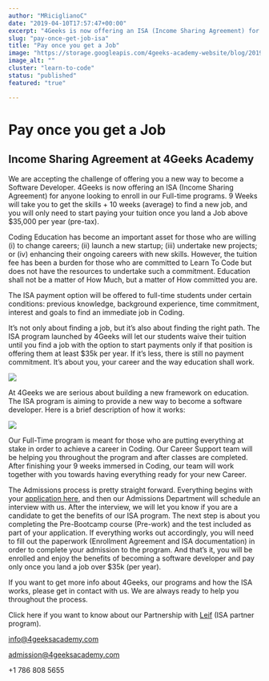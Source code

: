 ```yaml
---
author: "MRiciglianoC"
date: "2019-04-10T17:57:47+00:00"
excerpt: "4Geeks is now offering an ISA (Income Sharing Agreement) for anyone looking to enroll in our Full-time programs."
slug: "pay-once-get-job-isa"
title: "Pay once you get a Job"
image: "https://storage.googleapis.com/4geeks-academy-website/blog/2019/04/ISA-Blog-Cover.png"
image_alt: ""
cluster: "learn-to-code"
status: "published"
featured: "true"

---
```


# **Pay once you get a Job**




## Income Sharing Agreement at 4Geeks Academy




We are accepting the challenge of offering you a new way to become a Software Developer. 4Geeks is now offering an ISA (Income Sharing Agreement) for anyone looking to enroll in our Full-time programs. 9 Weeks will take you to get the skills + 10 weeks (average) to find a new job, and you will only need to start paying your tuition once you land a Job above $35,000 per year (pre-tax). 

Coding Education has become an important asset for those who are willing (i) to change careers; (ii) launch a new startup; (iii) undertake new projects; or (iv) enhancing their ongoing careers with new skills. However, the tuition fee has been a burden for those who are committed to Learn To Code but does not have the resources to undertake such a commitment. Education shall not be a matter of How Much, but a matter of How committed you are. 

The ISA payment option will be offered to full-time students under certain conditions: previous knowledge, background experience, time commitment, interest and goals to find an immediate job in Coding. 

It’s not only about finding a job, but it’s also about finding the right path. The ISA program launched by 4Geeks will let our students waive their tuition until you find a job with the option to start payments only if that position is offering them at least $35k per year. If it’s less, there is still no payment commitment. It’s about you, your career and the way education shall work.

![](https://storage.googleapis.com/4geeks-academy-website/blog/2019/04/Screen-Shot-2019-04-09-at-6.52.16-PM.png)

At 4Geeks we are serious about building a new framework on education. The ISA program is aiming to provide a new way to become a software developer. Here is a brief description of how it works:

![](https://storage.googleapis.com/4geeks-academy-website/blog/2019/04/infografia-01-768x327.jpg)

Our Full-Time program is meant for those who are putting everything at stake in order to achieve a career in Coding. Our Career Support team will be helping you throughout the program and after classes are completed. After finishing your 9 weeks immersed in Coding, our team will work together with you towards having everything ready for your new Career.

The Admissions process is pretty straight forward. Everything begins with your [application here](/landing/income-sharing-agreement/), and then our Admissions Department will schedule an interview with us. After the interview, we will let you know if you are a candidate to get the benefits of our ISA program. The next step is about you completing the Pre-Bootcamp course (Pre-work) and the test included as part of your application. If everything works out accordingly, you will need to fill out the paperwork (Enrollment Agreement and ISA documentation) in order to complete your admission to the program. And that’s it, you will be enrolled and enjoy the benefits of becoming a software developer and pay only once you land a job over $35k (per year). 

If you want to get more info about 4Geeks, our programs and how the ISA works, please get in contact with us. We are always ready to help you throughout the process. 

Click here if you want to know about our Partnership with [Leif](https://leif.org/) (ISA partner program). 

[info@4geeksacademy.com](mailto:info@4geeksacademy.com)

[admission@4geeksacademy.com](mailto:admission@4geeksacademy.com)

+1 786 808 5655
